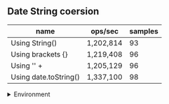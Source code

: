 ## Date String coersion

|name|ops/sec|samples|
|-|-|-|
|Using String()|1,202,814|93|
|Using brackets {}|1,219,408|96|
|Using '' + |1,205,129|96|
|Using date.toString()|1,337,100|98|


<details>
<summary>Environment</summary>

* __Machine:__ linux x64 | 4 vCPUs | 15.2GB Mem
* __Run:__ Fri May 03 2024 21:45:22 GMT+0000 (Coordinated Universal Time)
</details>

<!--
{"environment":{"platform":"linux","arch":"x64","cpus":4,"totalMemory":15.245216369628906},"benchmarks":[{"name":"Using String()","opsSec":1202814.0951873478,"samples":5},{"name":"Using brackets {}","opsSec":1219407.892338685,"samples":4},{"name":"Using '' + ","opsSec":1205128.769785198,"samples":4},{"name":"Using date.toString()","opsSec":1337100.4923520565,"samples":4}]}-->
